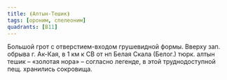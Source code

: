 ```yaml
---
title: ⦗Алтын-Тешик⦘
tags: [ороним, спелеоним]
quadrants: [В11]
---
```


Большой грот с отверстием-входом грушевидной формы. Вверху зап. обрыва г.
Ак-Кая, в 1 км к СВ от нп Белая Скала (Белог.) тюрк. алтын тешик – «золотая
нора» – согласно легенде, в этой труднодоступной пещ. хранились сокровища.
